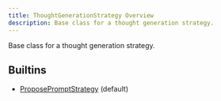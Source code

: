 ```yaml
---
title: ThoughtGenerationStrategy Overview
description: Base class for a thought generation strategy.
---
```

Base class for a thought generation strategy.
## Builtins
* [ProposePromptStrategy](/docs/components/thoughtgenerationstrategy/proposepromptstrategy/) (default)